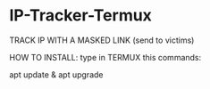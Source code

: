 # IP-Tracker-Termux
TRACK IP WITH A MASKED LINK (send to victims)

HOW TO INSTALL: type in TERMUX this commands:

apt update & apt upgrade




